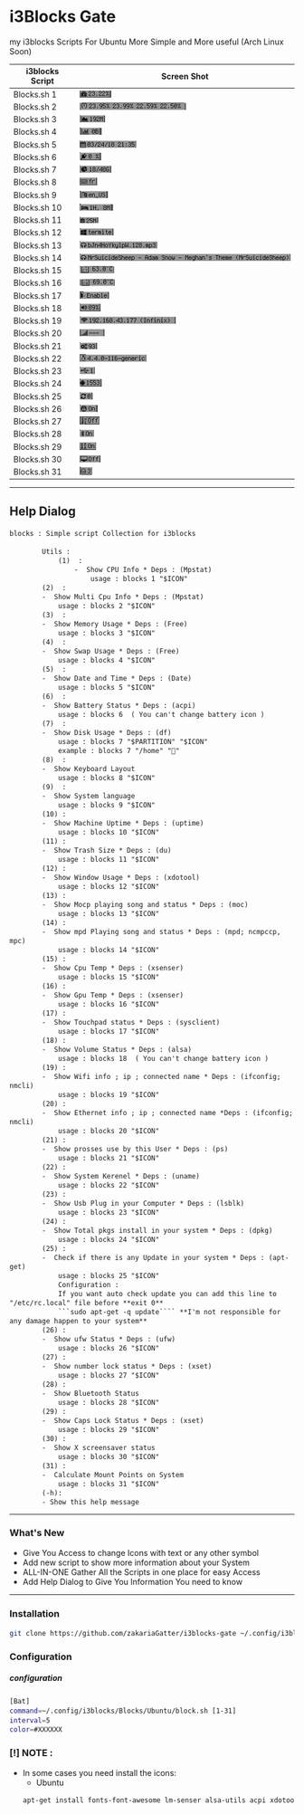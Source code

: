 # i3Blocks Gate 

my i3blocks Scripts For Ubuntu More Simple and More useful (Arch Linux Soon)

| i3blocks Script |  Screen Shot |
|-----------------|--------------|
| Blocks.sh 1     | ![img](./screenshot/cpu.png)
| Blocks.sh 2     | ![img](./screenshot/cpus.png)
| Blocks.sh 3     | ![img](./screenshot/mem.png)
| Blocks.sh 4     | ![img](./screenshot/swap.png)
| Blocks.sh 5     | ![img](./screenshot/date.png)
| Blocks.sh 6     | ![img](./screenshot/bat.png)
| Blocks.sh 7     | ![img](./screenshot/disk.png)
| Blocks.sh 8     | ![img](./screenshot/key.png)
| Blocks.sh 9     | ![img](./screenshot/long.png)
| Blocks.sh 10    | ![img](./screenshot/uptime.png)
| Blocks.sh 11    | ![img](./screenshot/trash.png)
| Blocks.sh 12    | ![img](./screenshot/window.png)
| Blocks.sh 13    | ![img](./screenshot/mocp.png)
| Blocks.sh 14    | ![img](./screenshot/mpd.png)
| Blocks.sh 15    | ![img](./screenshot/cpu-temp.png)
| Blocks.sh 16    | ![img](./screenshot/gpu-temp.png)
| Blocks.sh 17    | ![img](./screenshot/mouse.png)
| Blocks.sh 18    | ![img](./screenshot/vol.png)
| Blocks.sh 19    | ![img](./screenshot/wifi.png)
| Blocks.sh 20    | ![img](./screenshot/ethernet.png)
| Blocks.sh 21    | ![img](./screenshot/ps.png)
| Blocks.sh 22    | ![img](./screenshot/kernel.png)
| Blocks.sh 23    | ![img](./screenshot/usb.png)
| Blocks.sh 24    | ![img](./screenshot/pkgs.png)
| Blocks.sh 25    | ![img](./screenshot/update.png)
| Blocks.sh 26    | ![img](./screenshot/ufw.png)
| Blocks.sh 27    | ![img](./screenshot/numlock.png)
| Blocks.sh 28    | ![img](./screenshot/bluetooth.png)
| Blocks.sh 29    | ![img](./screenshot/caplock.png)
| Blocks.sh 30    | ![img](./screenshot/x-screensaver.png)
| Blocks.sh 31    | ![img](./screenshot/mount.png)

---
## Help Dialog
```
blocks : Simple script Collection for i3blocks 

        Utils : 
            (1)  :
                -  Show CPU Info * Deps : (Mpstat)
                    usage : blocks 1 "$ICON"
	    (2)  :
		-  Show Multi Cpu Info * Deps : (Mpstat)
		    usage : blocks 2 "$ICON"
	    (3)  :
		-  Show Memory Usage * Deps : (Free)
		    usage : blocks 3 "$ICON"
	    (4)  :
		-  Show Swap Usage * Deps : (Free)
		    usage : blocks 4 "$ICON"
	    (5)  :
		-  Show Date and Time * Deps : (Date)
		    usage : blocks 5 "$ICON"
	    (6)  :
		-  Show Battery Status * Deps : (acpi)
		    usage : blocks 6  ( You can't change battery icon )
	    (7)  :
		-  Show Disk Usage * Deps : (df)
		    usage : blocks 7 "$PARTITION" "$ICON" 
		    example : blocks 7 "/home" ""
	    (8)  :
		-  Show Keyboard Layout
		    usage : blocks 8 "$ICON"
	    (9)  :
		-  Show System language
		    usage : blocks 9 "$ICON"
	    (10) :
		-  Show Machine Uptime * Deps : (uptime)
		    usage : blocks 10 "$ICON"
	    (11) :
		-  Show Trash Size * Deps : (du)
		    usage : blocks 11 "$ICON"
	    (12) :
		-  Show Window Usage * Deps : (xdotool)
		    usage : blocks 12 "$ICON"
	    (13) :
		-  Show Mocp playing song and status * Deps : (moc)
		    usage : blocks 13 "$ICON"
	    (14) :
		-  Show mpd Playing song and status * Deps : (mpd; ncmpccp, mpc)
		    usage : blocks 14 "$ICON"
	    (15) :
		-  Show Cpu Temp * Deps : (xsenser)
		    usage : blocks 15 "$ICON"
	    (16) :
		-  Show Gpu Temp * Deps : (xsenser)
		    usage : blocks 16 "$ICON"
	    (17) :
		-  Show Touchpad status * Deps : (sysclient)
		    usage : blocks 17 "$ICON"
	    (18) :
		-  Show Volume Status * Deps : (alsa)
		    usage : blocks 18  ( You can't change battery icon )
	    (19) :
		-  Show Wifi info ; ip ; connected name * Deps : (ifconfig; nmcli)
		    usage : blocks 19 "$ICON"
	    (20) :
		-  Show Ethernet info ; ip ; connected name *Deps : (ifconfig; nmcli)
		    usage : blocks 20 "$ICON"
	    (21) :
		-  Show prosses use by this User * Deps : (ps)
		    usage : blocks 21 "$ICON"
	    (22) :
		-  Show System Kerenel * Deps : (uname)
		    usage : blocks 22 "$ICON"
	    (23) :
		-  Show Usb Plug in your Computer * Deps : (lsblk)
		    usage : blocks 23 "$ICON"
	    (24) :
		-  Show Total pkgs install in your system * Deps : (dpkg)
		    usage : blocks 24 "$ICON"
	    (25) :
		-  Check if there is any Update in your system * Deps : (apt-get)
		    usage : blocks 25 "$ICON"
		    Configuration : 
			If you want auto check update you can add this line to "/etc/rc.local" file before **exit 0**
			```sudo apt-get -q update```` **I'm not responsible for any damage happen to your system**
	    (26) :
		-  Show ufw Status * Deps : (ufw)
		    usage : blocks 26 "$ICON"
	    (27) :
		-  Show number lock status * Deps : (xset)
		    usage : blocks 27 "$ICON"
	    (28) :
		-  Show Bluetooth Status 
		    usage : blocks 28 "$ICON"
	    (29) :
		-  Show Caps Lock Status * Deps : (xset)
		    usage : blocks 29 "$ICON"
	    (30) :
		-  Show X screensaver status
		    usage : blocks 30 "$ICON"
	    (31) :
		-  Calculate Mount Points on System 
		    usage : blocks 31 "$ICON"
	    (-h): 
		- Show this help message 
```
---

### What's New 

* Give You Access to change Icons with text or any other symbol 
* Add new script to show more information about your System 
* ALL-IN-ONE Gather All the Scripts in one place for easy Access 
* Add Help Dialog to Give You Information You need to know 

---

### Installation 

```bash 
git clone https://github.com/zakariaGatter/i3blocks-gate ~/.config/i3blocks/Blocks 
```

### Configuration 

##### configuration
```sh
[Bat]
command=~/.config/i3blocks/Blocks/Ubuntu/block.sh [1-31]
interval=5
color=#XXXXXX
```

### [!] NOTE :
- In some cases you need install the icons:
  - Ubuntu
  ```sh
  apt-get install fonts-font-awesome lm-senser alsa-utils acpi xdotool mpd mpc ncmpcpp moc sysstat
  ```
